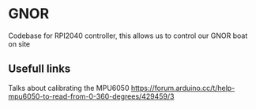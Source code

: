 # GNOR

Codebase for RPI2040 controller, this allows us to control our GNOR boat on site

## Usefull links

Talks about calibrating the MPU6050
<https://forum.arduino.cc/t/help-mpu6050-to-read-from-0-360-degrees/429459/3>
